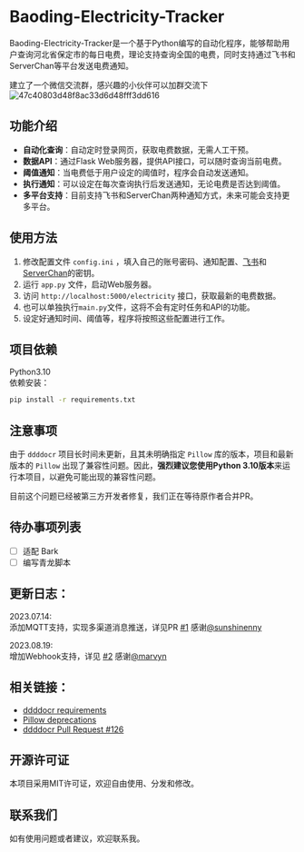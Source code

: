 # Baoding-Electricity-Tracker

Baoding-Electricity-Tracker是一个基于Python编写的自动化程序，能够帮助用户查询河北省保定市的每日电费，理论支持查询全国的电费，同时支持通过飞书和ServerChan等平台发送电费通知。

建立了一个微信交流群，感兴趣的小伙伴可以加群交流下
![47c40803d48f8ac33d6d48fff3dd616](https://github.com/okatu-loli/Baoding-Electricity-Tracker/assets/53247097/34a12f5a-4b92-4294-b2be-a1f3293e5802)


## 功能介绍

- **自动化查询**：自动定时登录网页，获取电费数据，无需人工干预。
- **数据API**：通过Flask Web服务器，提供API接口，可以随时查询当前电费。
- **阈值通知**：当电费低于用户设定的阈值时，程序会自动发送通知。
- **执行通知**：可以设定在每次查询执行后发送通知，无论电费是否达到阈值。
- **多平台支持**：目前支持飞书和ServerChan两种通知方式，未来可能会支持更多平台。

## 使用方法

1. 修改配置文件 `config.ini` ，填入自己的账号密码、通知配置、[飞书](https://open.feishu.cn/document/client-docs/bot-v3/add-custom-bot)和[ServerChan](https://sct.ftqq.com/sendkey)的密钥。
2. 运行 `app.py` 文件，启动Web服务器。
3. 访问 `http://localhost:5000/electricity` 接口，获取最新的电费数据。
4. 也可以单独执行`main.py`文件，这将不会有定时任务和API的功能。
5. 设定好通知时间、阈值等，程序将按照这些配置进行工作。

## 项目依赖
Python3.10  
依赖安装：
```bash
pip install -r requirements.txt
```
## 注意事项

由于 `ddddocr` 项目长时间未更新，且其未明确指定 `Pillow` 库的版本，项目和最新版本的 `Pillow` 出现了兼容性问题。因此，**强烈建议您使用Python 3.10版本**来运行本项目，以避免可能出现的兼容性问题。

目前这个问题已经被第三方开发者修复，我们正在等待原作者合并PR。

## 待办事项列表

- [ ] 适配 Bark
- [ ] 编写青龙脚本

## 更新日志：
2023.07.14:  
添加MQTT支持，实现多渠道消息推送，详见PR [#1](https://github.com/okatu-loli/Baoding-Electricity-Tracker/pull/1) 感谢[@sunshinenny](https://github.com/sunshinenny)

2023.08.19:  
增加Webhook支持，详见 [#2](https://github.com/okatu-loli/Baoding-Electricity-Tracker/pull/2) 感谢[@marvyn](https://github.com/marvyn)

## 相关链接：
- [ddddocr requirements](https://github.com/sml2h3/ddddocr/blob/master/ddddocr/requirements.txt)
- [Pillow deprecations](https://pillow.readthedocs.io/en/stable/deprecations.html#constants)
- [ddddocr Pull Request #126](https://github.com/sml2h3/ddddocr/pull/126)



## 开源许可证

本项目采用MIT许可证，欢迎自由使用、分发和修改。

## 联系我们

如有使用问题或者建议，欢迎联系我。
